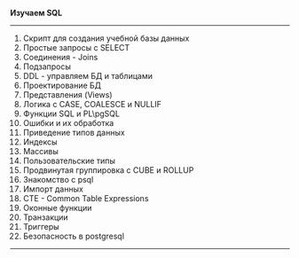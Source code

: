 **Изучаем SQL**

---

1. Скрипт для создания учебной базы данных
2. Простые запросы с SELECT
3. Соединения - Joins
4. Подзапросы
5. DDL - управляем БД и таблицами
6. Проектирование БД
7. Представления (Views)	
8. Логика с CASE, COALESCE и NULLIF	
9. Функции SQL и PL\pgSQL	
10. Ошибки и их обработка	
11. Приведение типов данных
12. Индексы
13. Массивы
14. Пользовательские типы
15. Продвинутая группировка с CUBE и ROLLUP
16. Знакомство с psql
17. Импорт данных
18. CTE - Common Table Expressions
19. Оконные функции
20. Транзакции
21. Триггеры
22. Безопасность в postgresql
---

